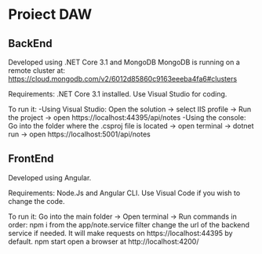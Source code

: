 # Proiect DAW
 
 ## BackEnd
 
 
Developed using .NET Core 3.1 and MongoDB
MongoDB is running on a remote cluster at: https://cloud.mongodb.com/v2/6012d85860c9163eeeba4fa6#clusters

Requirements: .NET Core 3.1 installed.
Use Visual Studio for coding.

To run it:
-Using Visual Studio: Open the solution -> select IIS profile -> Run the project -> open https://localhost:44395/api/notes
-Using the console: Go into the folder where the .csproj file is located -> open terminal -> dotnet run -> open https://localhost:5001/api/notes
 
## FrontEnd


Developed using Angular.

Requirements: Node.Js and Angular CLI.
Use Visual Code if you wish to change the code.

To run it:
Go into the main folder -> Open terminal -> Run commands in order:
  npm i
  from the app/note.service filter change the url of the backend service if needed. It will make requests on https://localhost:44395 by default.
  npm start
  open a browser at http://localhost:4200/
